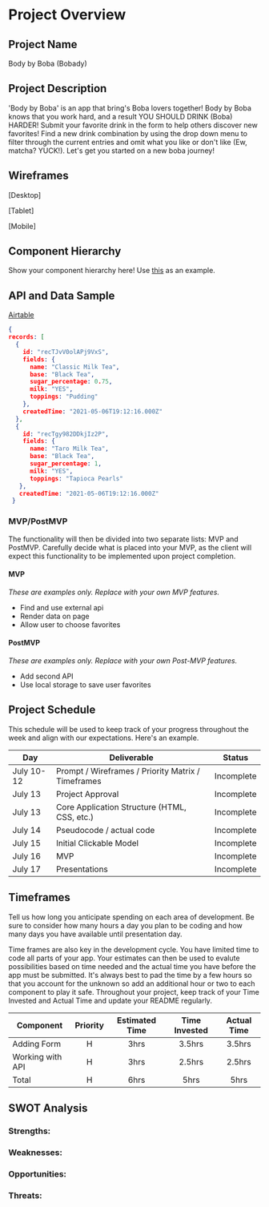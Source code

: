 # Project Overview

## Project Name

Body by Boba (Bobady)

## Project Description

'Body by Boba' is an app that bring's Boba lovers together! Body by Boba knows that you work hard, and a result YOU SHOULD DRINK (Boba) HARDER! Submit your favorite drink in the form to help others discover new favorites! Find a new drink combination by using the drop down menu to filter through the current entries and omit what you like or don't like (Ew, matcha? YUCK!). Let's get you started on a new boba journey!

## Wireframes

[Desktop]

[Tablet]

[Mobile]

## Component Hierarchy
Show your component hierarchy here! Use [this](https://cms-assets.tutsplus.com/uploads/users/1795/posts/30352/image/GettingStartedWithReduxTutorial-React-Component-Structure.png) as an example.

## API and Data Sample

[Airtable](https://airtable.com/tblVdYra50RUXbwsO/viwGTXbs7mu7mCw0i?blocks=hide)

```json
{
records: [
  {
    id: "recTJvV0olAPj9VxS",
    fields: {
      name: "Classic Milk Tea",
      base: "Black Tea",
      sugar_percentage: 0.75,
      milk: "YES",
      toppings: "Pudding"
    },
    createdTime: "2021-05-06T19:12:16.000Z"
  },
  {
    id: "recTgy982DDkjIz2P",
    fields: {
      name: "Taro Milk Tea",
      base: "Black Tea",
      sugar_percentage: 1,
      milk: "YES",
      toppings: "Tapioca Pearls"
   },
   createdTime: "2021-05-06T19:12:16.000Z"
 }
```

### MVP/PostMVP

The functionality will then be divided into two separate lists: MVP and PostMVP.  Carefully decide what is placed into your MVP, as the client will expect this functionality to be implemented upon project completion.  

#### MVP 
*These are examples only. Replace with your own MVP features.*

- Find and use external api 
- Render data on page 
- Allow user to choose favorites 

#### PostMVP  
*These are examples only. Replace with your own Post-MVP features.*

- Add second API
- Use local storage to save user favorites

## Project Schedule

This schedule will be used to keep track of your progress throughout the week and align with our expectations. Here's an example.

|  Day | Deliverable | Status
|---|---| ---|
|July 10-12| Prompt / Wireframes / Priority Matrix / Timeframes | Incomplete
|July 13| Project Approval | Incomplete
|July 13| Core Application Structure (HTML, CSS, etc.) | Incomplete
|July 14| Pseudocode / actual code | Incomplete
|July 15| Initial Clickable Model  | Incomplete
|July 16| MVP | Incomplete
|July 17| Presentations | Incomplete

## Timeframes

Tell us how long you anticipate spending on each area of development. Be sure to consider how many hours a day you plan to be coding and how many days you have available until presentation day.

Time frames are also key in the development cycle.  You have limited time to code all parts of your app.  Your estimates can then be used to evalute possibilities based on time needed and the actual time you have before the app must be submitted. It's always best to pad the time by a few hours so that you account for the unknown so add an additional hour or two to each component to play it safe. Throughout your project, keep track of your Time Invested and Actual Time and update your README regularly.

| Component | Priority | Estimated Time | Time Invested | Actual Time |
| --- | :---: |  :---: | :---: | :---: |
| Adding Form | H | 3hrs| 3.5hrs | 3.5hrs |
| Working with API | H | 3hrs| 2.5hrs | 2.5hrs |
| Total | H | 6hrs| 5hrs | 5hrs |

## SWOT Analysis

### Strengths:

### Weaknesses:

### Opportunities:

### Threats:
